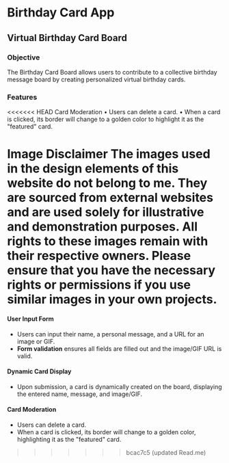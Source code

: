 # Birthday Card App

## Virtual Birthday Card Board

### Objective

The Birthday Card Board allows users to contribute to a collective birthday message board by creating personalized virtual birthday cards.

### Features

<<<<<<< HEAD
Card Moderation
• Users can delete a card.
• When a card is clicked, its border will change to a golden color to highlight it as the "featured" card.

Image Disclaimer
The images used in the design elements of this website do not belong to me. They are sourced from external websites and are used solely for illustrative and demonstration purposes. All rights to these images remain with their respective owners. Please ensure that you have the necessary rights or permissions if you use similar images in your own projects.
=======
#### User Input Form

- Users can input their name, a personal message, and a URL for an image or GIF.
- **Form validation** ensures all fields are filled out and the image/GIF URL is valid.

#### Dynamic Card Display

- Upon submission, a card is dynamically created on the board, displaying the entered name, message, and image/GIF.

#### Card Moderation

- Users can delete a card.
- When a card is clicked, its border will change to a golden color, highlighting it as the "featured" card.
>>>>>>> bcac7c5 (updated Read.me)
